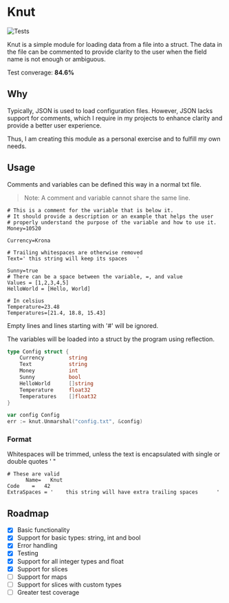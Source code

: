 # Knut

![Tests](https://github.com/CarlFlo/knut/actions/workflows/go.yml/badge.svg)

Knut is a simple module for loading data from a file into a struct.
The data in the file can be commented to provide clarity to the user when the field name is not enough or ambiguous.

Test converage: **84.6%**

## Why
Typically, JSON is used to load configuration files. However, JSON lacks support for comments, which I require in my projects to enhance clarity and provide a better user experience. 

Thus, I am creating this module as a personal exercise and to fulfill my own needs.

## Usage

Comments and variables can be defined this way in a normal txt file.
> Note: A comment and variable cannot share the same line.
```
# This is a comment for the variable that is below it.
# It should provide a description or an example that helps the user
# properly understand the purpose of the variable and how to use it.
Money=10520

Currency=Krona

# Trailing whitespaces are otherwise removed
Text=' this string will keep its spaces   '

Sunny=true
# There can be a space between the variable, =, and value
Values = [1,2,3,4,5]
HelloWorld = [Hello, World]

# In celsius
Temperature=23.48
Temperatures=[21.4, 18.8, 15.43]
```

Empty lines and lines starting with '#' will be ignored.

The variables will be loaded into a struct by the program using reflection.

```go
type Config struct {
    Currency        string
    Text            string
    Money           int
    Sunny           bool
    HelloWorld      []string
    Temperature     float32
    Temperatures    []float32
}

var config Config
err := knut.Unmarshal("config.txt", &config)
```

### Format

Whitespaces will be trimmed, unless the text is encapsulated with single or double quotes ' "

```
# These are valid
      Name=   Knut   
Code    =   42   
ExtraSpaces = '    this string will have extra trailing spaces      '
```


## Roadmap
- [X] Basic functionality
- [X] Support for basic types: string, int and bool
- [X] Error handling
- [X] Testing
- [X] Support for all integer types and float
- [X] Support for slices
- [ ] Support for maps
- [ ] Support for slices with custom types
- [ ] Greater test coverage
